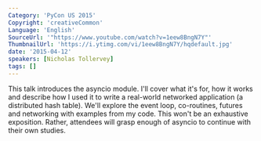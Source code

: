 ```yaml
---
Category: 'PyCon US 2015'
Copyright: 'creativeCommon'
Language: 'English'
SourceUrl: '"https://www.youtube.com/watch?v=1eew8BngN7Y"'
ThumbnailUrl: 'https://i.ytimg.com/vi/1eew8BngN7Y/hqdefault.jpg'
date: '2015-04-12'
speakers: [Nicholas Tollervey]
tags: []
---
```

This talk introduces the asyncio module. I'll cover what it's for, how it works and describe how I used it to write a real-world networked application (a distributed hash table).
We'll explore the event loop, co-routines, futures and networking with examples from my code.
This won't be an exhaustive exposition. Rather, attendees will grasp enough of asyncio to continue with their own studies.

